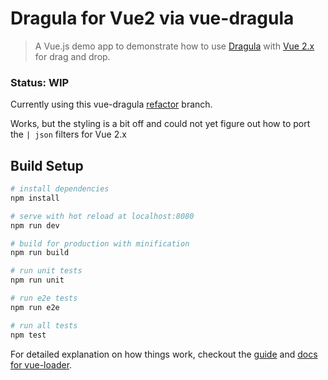 # Dragula for Vue2 via vue-dragula

> A Vue.js demo app to demonstrate how to use [Dragula](https://bevacqua.github.io/dragula/) with [Vue 2.x](https://vuex.vuejs.org) for drag and drop.

### Status: WIP

Currently using this vue-dragula [refactor]("vue-dragula": "kristianmandrup/vue-dragula#refactor") branch.

Works, but the styling is a bit off and could not yet figure out how to port the `| json` filters for Vue 2.x

## Build Setup

``` bash
# install dependencies
npm install

# serve with hot reload at localhost:8080
npm run dev

# build for production with minification
npm run build

# run unit tests
npm run unit

# run e2e tests
npm run e2e

# run all tests
npm test
```

For detailed explanation on how things work, checkout the [guide](http://vuejs-templates.github.io/webpack/) and [docs for vue-loader](http://vuejs.github.io/vue-loader).
